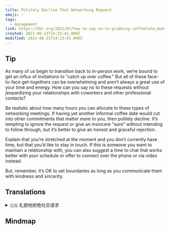 ```yaml
---
title: Politely Decline That Networking Request
emoji: 💡
tags:
  - management
link: https://hbr.org/2021/07/how-to-say-no-to-grabbing-coffee?utm_medium=email&utm_source=newsletter_daily&utm_campaign=mtod_notactsubs
created: 2021-08-23T14:23:41.000Z
modified: 2021-08-23T14:23:41.000Z
---
```


## Tip

As many of us begin to transition back to in-person work, we’re bound to get an influx of invitations to "catch up over coffee." But all of these face-to-face get-togethers can be overwhelming and aren’t always a great use of your time and energy. How can you say no to these requests without jeopardizing your relationships with coworkers and other professional contacts?

Be realistic about how many hours you can allocate to these types of networking meetings. If having yet another informal coffee date would cut into other commitments that matter more to you, then politely decline. It’s tempting to ignore the request or give an insincere "sure" without intending to follow through, but it’s better to give an honest and graceful rejection.

Explain that you’re stretched at the moment and you don’t currently have time, but that you’d like to stay in touch. If this is someone you want to maintain a relationship with, you can also suggest a time to chat that works better with your schedule or offer to connect over the phone or via video instead.

But, remember, it’s OK to set boundaries as long as you communicate them with kindness and sincerity.

## Translations

<details>
   <summary>🇨🇳 礼貌地拒绝社交请求</summary>

当我们中的许多人开始过渡到面对面的工作时，我们一定会收到大量的邀请去“喝杯咖啡”。 但是所有这些面对面的聚会可能会让人不知所措，而且并不总是能充分利用你的时间和精力。 你怎么能拒绝这些要求而不损害你与同事和其他专业人士的关系？

对于你可以分配给这类社交会议的时间要现实一些。如果再约一次非正式的咖啡会打断你其他更重要的事情，那么礼貌地拒绝吧。忽略对方的要求或给出一个不真诚的“肯定”，而又不想坚持到底是很诱人的，但最好给出一个诚实而优雅的拒绝。

向对方解释你现在很忙，没有时间，但是你想和他们保持联系。如果对方是你想要维持关系的人，你也可以建议一个更适合你日程安排的聊天时间，或者通过电话或视频来代替。

但是，记住，只要你用善意和真诚沟通，就可以设定界限。

</details>

## Mindmap

![]()
